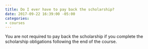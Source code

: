 ```yaml
---
title: Do I ever have to pay back the scholarship?
date: 2017-09-22 16:39:00 -05:00
categories:
- courses
---
```


You are not required to pay back the scholarship if you complete the scholarship obligations following the end of the course.